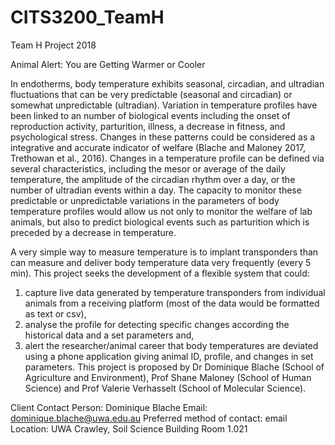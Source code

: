 # CITS3200_TeamH
Team H Project 2018 

Animal Alert: You are Getting Warmer or Cooler

In endotherms, body temperature exhibits seasonal, circadian, and ultradian fluctuations that can be very predictable (seasonal and circadian) or somewhat unpredictable (ultradian). Variation in temperature profiles have been linked to an number of biological events including the onset of reproduction activity, parturition, illness, a decrease in fitness, and psychological stress. Changes in these patterns could be considered as a integrative and accurate indicator of welfare (Blache and Maloney 2017, Trethowan et al., 2016). Changes in a temperature profile can be defined via several characteristics, including the mesor or average of the daily temperature, the amplitude of the circadian rhythm over a day, or the number of ultradian events within a day. The capacity to monitor these predictable or unpredictable variations in the parameters of body temperature profiles would allow us not only to monitor the welfare of lab animals, but also to predict biological events such as parturition which is preceded by a decrease in temperature.

A very simple way to measure temperature is to implant transponders than can measure and deliver body temperature data very frequently (every 5 min). This project seeks the development of a flexible system that could:
  1. capture live data generated by temperature transponders from individual animals from a receiving platform (most of the        data would be formatted as text or csv),
  2. analyse the profile for detecting specific changes according the historical data and a set parameters and,
  3. alert the researcher/animal career that body temperatures are deviated using a phone application giving animal ID,            profile, and changes in set parameters.
This project is proposed by Dr Dominique Blache (School of Agriculture and Environment), Prof Shane Maloney (School of Human Science) and Prof Valerie Verhasselt (School of Molecular Science).

Client
Contact Person: Dominique Blache
Email: dominique.blache@uwa.edu.au
Preferred method of contact: email
Location: UWA Crawley, Soil Science Building Room 1.021
